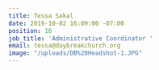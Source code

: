 ```yaml
---
title: Tessa Sakal
date: 2019-10-02 16:09:00 -07:00
position: 16
job_title: 'Administrative Coordinator '
email: tessa@daybreakchurch.org
image: "/uploads/DB%20Headshot-1.JPG"
---
```



